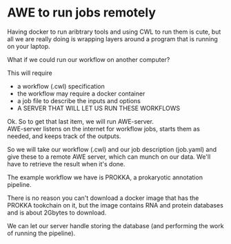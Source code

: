 # AWE to run jobs remotely

Having docker to run aribtrary tools and using CWL to run them is cute, but all 
we are really doing is wrapping layers around a program that is running on your laptop.

What if we could run our workflow on another computer?

This will require
*  a workflow (.cwl) specification
*  the workflow may require a docker container 
*  a job file to describe the inputs and options
*  A SERVER THAT WILL LET US RUN THESE WORKFLOWS

Ok.  So to get that last item, we will run AWE-server.  
AWE-server listens on the internet for workflow jobs, starts them as needed, and keeps
track of the outputs.

So we will take our workflow (.cwl) and our job description (job.yaml) and give these
to a remote AWE server, which can munch on our data.  We'll have to retrieve the result when it's done.


The example workflow we have is PROKKA, a prokaryotic annotation pipeline.  

There is no reason you can't download a docker image that has the PROKKA tookchain on it, but the image 
contains RNA and protein databases and is about 2Gbytes to download.

We can let our server handle storing the database (and performing the work of running the
pipeline).





